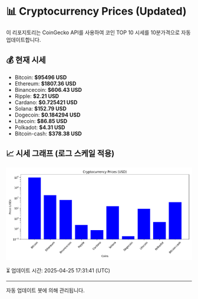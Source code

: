 
# 📊 Cryptocurrency Prices (Updated)

이 리포지토리는 CoinGecko API를 사용하여 코인 TOP 10 시세를 10분가격으로 자동 업데이트합니다.

## 💰 현재 시세
- Bitcoin: **$95496 USD**
- Ethereum: **$1807.36 USD**
- Binancecoin: **$606.43 USD**
- Ripple: **$2.21 USD**
- Cardano: **$0.725421 USD**
- Solana: **$152.79 USD**
- Dogecoin: **$0.184294 USD**
- Litecoin: **$86.85 USD**
- Polkadot: **$4.31 USD**
- Bitcoin-cash: **$378.38 USD**

## 📈 시세 그래프 (로그 스케일 적용)
![Crypto Prices](crypto_prices.png)

⏳ 업데이트 시간: 2025-04-25 17:31:41 (UTC)

---
자동 업데이트 봇에 의해 관리됩니다.
